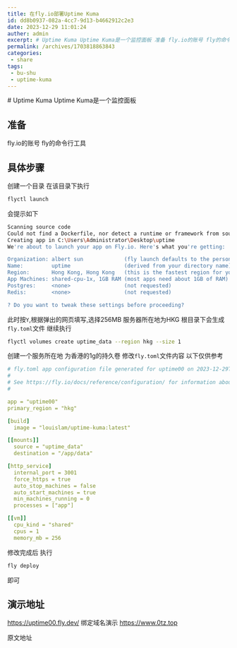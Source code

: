 ```yaml
---
title: 在fly.io部署Uptime Kuma
id: dd8b0937-082a-4cc7-9d13-b4662912c2e3
date: 2023-12-29 11:01:24
auther: admin
excerpt: # Uptime Kuma Uptime Kuma是一个监控面板 准备 fly.io的账号 fly的命令行工具 具体步骤 创建一个目录 在该目录下执行 flyctl launch 会提示如下 Scanning source codeCould not find a Dockerfile, nor
permalink: /archives/1703818863843
categories:
 - share
tags: 
 - bu-shu
 - uptime-kuma
---
```


​#  Uptime Kuma
Uptime Kuma是一个监控面板
## 准备
fly.io的账号
fly的命令行工具
## 具体步骤
创建一个目录
在该目录下执行
```bash
flyctl launch
```
会提示如下
```bash
Scanning source code
Could not find a Dockerfile, nor detect a runtime or framework from source code. Continuing with a blank app.
Creating app in C:\Users\Administrator\Desktop\uptime
We're about to launch your app on Fly.io. Here's what you're getting:

Organization: albert sun             (fly launch defaults to the personal org)
Name:         uptime                 (derived from your directory name)
Region:       Hong Kong, Hong Kong   (this is the fastest region for you)
App Machines: shared-cpu-1x, 1GB RAM (most apps need about 1GB of RAM)
Postgres:     <none>                 (not requested)
Redis:        <none>                 (not requested)

? Do you want to tweak these settings before proceeding?
```
此时按`Y`,根据弹出的网页填写,选择256MB 服务器所在地为HKG 
根目录下会生成`fly.toml`文件
继续执行
```bash
flyctl volumes create uptime_data --region hkg --size 1
```
创建一个服务所在地 为香港的1g的持久卷
修改`fly.toml`文件内容
以下仅供参考
```yaml
# fly.toml app configuration file generated for uptime00 on 2023-12-29T10:46:36+08:00
#
# See https://fly.io/docs/reference/configuration/ for information about how to use this file.
#

app = "uptime00"
primary_region = "hkg"

[build]
  image = "louislam/uptime-kuma:latest"

[[mounts]]
  source = "uptime_data"
  destination = "/app/data"

[http_service]
  internal_port = 3001
  force_https = true
  auto_stop_machines = false
  auto_start_machines = true
  min_machines_running = 0
  processes = ["app"]

[[vm]]
  cpu_kind = "shared"
  cpus = 1
  memory_mb = 256
```
修改完成后
执行
```bash
fly deploy
```
即可


## 演示地址
https://uptime00.fly.dev/
绑定域名演示
https://www.0tz.top

原文地址